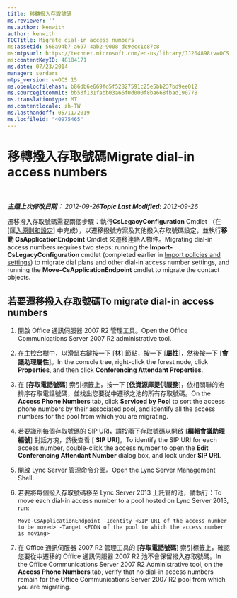 ```yaml
---
title: 移轉撥入存取號碼
ms.reviewer: ''
ms.author: kenwith
author: kenwith
TOCTitle: Migrate dial-in access numbers
ms:assetid: 568a94b7-a697-4ab2-9008-dc9ecc1c87c8
ms:mtpsurl: https://technet.microsoft.com/en-us/library/JJ204898(v=OCS.15)
ms:contentKeyID: 48184171
ms.date: 07/23/2014
manager: serdars
mtps_version: v=OCS.15
ms.openlocfilehash: b86db6e669fd5f52827591c25e5bb237bd9ee012
ms.sourcegitcommit: bb53f131fabb03a66f0d000f8ba668fbad190778
ms.translationtype: MT
ms.contentlocale: zh-TW
ms.lasthandoff: 05/11/2019
ms.locfileid: "40975465"
---
```

<div data-xmlns="http://www.w3.org/1999/xhtml">

<div class="topic" data-xmlns="http://www.w3.org/1999/xhtml" data-msxsl="urn:schemas-microsoft-com:xslt" data-cs="http://msdn.microsoft.com/en-us/">

<div data-asp="http://msdn2.microsoft.com/asp">

# <a name="migrate-dial-in-access-numbers"></a><span data-ttu-id="fceee-102">移轉撥入存取號碼</span><span class="sxs-lookup"><span data-stu-id="fceee-102">Migrate dial-in access numbers</span></span>

</div>

<div id="mainSection">

<div id="mainBody">

<span> </span>

<span data-ttu-id="fceee-103">_**主題上次修改日期：** 2012-09-26_</span><span class="sxs-lookup"><span data-stu-id="fceee-103">_**Topic Last Modified:** 2012-09-26_</span></span>

<span data-ttu-id="fceee-104">遷移撥入存取號碼需要兩個步驟：執行**CsLegacyConfiguration** Cmdlet （在 [匯[入原則和設定](import-policies-and-settings.md)] 中完成），以遷移撥號方案及其他撥入存取號碼設定，並執行**移動 CsApplicationEndpoint** Cmdlet 來遷移連絡人物件。</span><span class="sxs-lookup"><span data-stu-id="fceee-104">Migrating dial-in access numbers requires two steps: running the **Import-CsLegacyConfiguration** cmdlet (completed earlier in [Import policies and settings](import-policies-and-settings.md)) to migrate dial plans and other dial-in access number settings, and running the **Move-CsApplicationEndpoint** cmdlet to migrate the contact objects.</span></span>

<div>

## <a name="to-migrate-dial-in-access-numbers"></a><span data-ttu-id="fceee-105">若要遷移撥入存取號碼</span><span class="sxs-lookup"><span data-stu-id="fceee-105">To migrate dial-in access numbers</span></span>

1.  <span data-ttu-id="fceee-106">開啟 Office 通訊伺服器 2007 R2 管理工具。</span><span class="sxs-lookup"><span data-stu-id="fceee-106">Open the Office Communications Server 2007 R2 administrative tool.</span></span>

2.  <span data-ttu-id="fceee-107">在主控台樹中，以滑鼠右鍵按一下 [林] 節點，按一下 [**屬性**]，然後按一下 [**會議助理屬性**]。</span><span class="sxs-lookup"><span data-stu-id="fceee-107">In the console tree, right-click the forest node, click **Properties**, and then click **Conferencing Attendant Properties**.</span></span>

3.  <span data-ttu-id="fceee-108">在 [**存取電話號碼**] 索引標籤上，按一下 [**依資源庫提供服務**]，依相關聯的池排序存取電話號碼，並找出您要從中遷移之池的所有存取號碼。</span><span class="sxs-lookup"><span data-stu-id="fceee-108">On the **Access Phone Numbers** tab, click **Serviced by Pool** to sort the access phone numbers by their associated pool, and identify all the access numbers for the pool from which you are migrating.</span></span>

4.  <span data-ttu-id="fceee-109">若要識別每個存取號碼的 SIP URI，請按兩下存取號碼以開啟 [**編輯會議助理編號**] 對話方塊，然後查看 [ **SIP URI**]。</span><span class="sxs-lookup"><span data-stu-id="fceee-109">To identify the SIP URI for each access number, double-click the access number to open the **Edit Conferencing Attendant Number** dialog box, and look under **SIP URI**.</span></span>

5.  <span data-ttu-id="fceee-110">開啟 Lync Server 管理命令介面。</span><span class="sxs-lookup"><span data-stu-id="fceee-110">Open the Lync Server Management Shell.</span></span>

6.  <span data-ttu-id="fceee-111">若要將每個撥入存取號碼移至 Lync Server 2013 上託管的池，請執行：</span><span class="sxs-lookup"><span data-stu-id="fceee-111">To move each dial-in access number to a pool hosted on Lync Server 2013, run:</span></span>
    
        Move-CsApplicationEndpoint -Identity <SIP URI of the access number to be moved> -Target <FQDN of the pool to which the access number is moving>

7.  <span data-ttu-id="fceee-112">在 Office 通訊伺服器 2007 R2 管理工具的 [**存取電話號碼**] 索引標籤上，確認您要從中遷移的 Office 通訊伺服器 2007 R2 池不會保留撥入存取號碼。</span><span class="sxs-lookup"><span data-stu-id="fceee-112">In the Office Communications Server 2007 R2 Administrative tool, on the **Access Phone Numbers** tab, verify that no dial-in access numbers remain for the Office Communications Server 2007 R2 pool from which you are migrating.</span></span>

</div>

</div>

<span> </span>

</div>

</div>

</div>

